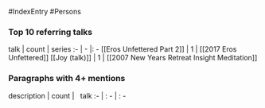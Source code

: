 #IndexEntry #Persons

### Top 10 referring talks
talk | count | series
:- | - |: -
[[Eros Unfettered Part 2]] | 1 | [[2017 Eros Unfettered]]
[[Joy (talk)]] | 1 | [[2007 New Years Retreat Insight Meditation]]

### Paragraphs with 4+ mentions
description | count | &nbsp;&nbsp;talk
:- | : - | : -

